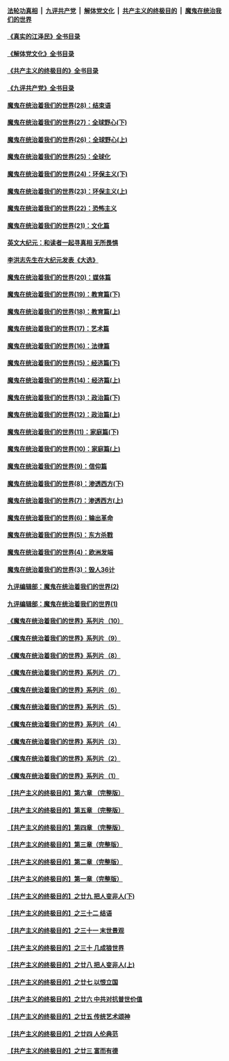 ####  [法轮功真相](../../../../basic/blob/master/README.md?t=06290232) &nbsp;|&nbsp; [九评共产党](../../../../9ping.md/blob/master/README.md?t=06290232) &nbsp;|&nbsp; [解体党文化](../../../../jtdwh.md/blob/master/README.md?t=06290232)  &nbsp;|&nbsp; [共产主义的终极目的](../../../../gczydzjmd.md/blob/master/README.md?t=06290232) &nbsp;|&nbsp; [魔鬼在统治我们的世界](../../../../mgztzwmdsj.md/blob/master/README.md?t=06290232) 

#### [《真实的江泽民》全书目录](../pages/nsc422/n13721399.md?t=06290232) 

#### [《解体党文化》全书目录](../pages/nsc422/n13721157.md?t=06290232) 

#### [《共产主义的终极目的》全书目录](../pages/nsc422/n13721048.md?t=06290232) 

#### [《九评共产党》全书目录](../pages/nsc422/n13708085.md?t=06290232) 

#### [魔鬼在统治着我们的世界(28)：结束语](../pages/nsc422/n10936246.md?t=06290232) 

#### [魔鬼在统治着我们的世界(27)：全球野心(下)](../pages/nsc422/n10928319.md?t=06290232) 

#### [魔鬼在统治着我们的世界(26)：全球野心(上)](../pages/nsc422/n10900318.md?t=06290232) 

#### [魔鬼在统治着我们的世界(25)：全球化](../pages/nsc422/n10788205.md?t=06290232) 

#### [魔鬼在统治着我们的世界(24)：环保主义(下)](../pages/nsc422/n10695307.md?t=06290232) 

#### [魔鬼在统治着我们的世界(23)：环保主义(上)](../pages/nsc422/n10688613.md?t=06290232) 

#### [魔鬼在统治着我们的世界(22)：恐怖主义](../pages/nsc422/n10614727.md?t=06290232) 

#### [魔鬼在统治着我们的世界(21)：文化篇](../pages/nsc422/n10597706.md?t=06290232) 

#### [英文大纪元：和读者一起寻真相 无所畏惧](../pages/nsc422/n12542027.md?t=06290232) 

#### [李洪志先生在大纪元发表《大选》](../pages/nsc422/n12534746.md?t=06290232) 

#### [魔鬼在统治着我们的世界(20)：媒体篇](../pages/nsc422/n10586579.md?t=06290232) 

#### [魔鬼在统治着我们的世界(19)：教育篇(下)](../pages/nsc422/n10564808.md?t=06290232) 

#### [魔鬼在统治着我们的世界(18)：教育篇(上)](../pages/nsc422/n10526970.md?t=06290232) 

#### [魔鬼在统治着我们的世界(17)：艺术篇](../pages/nsc422/n10499093.md?t=06290232) 

#### [魔鬼在统治着我们的世界(16)：法律篇](../pages/nsc422/n10485969.md?t=06290232) 

#### [魔鬼在统治着我们的世界(15)：经济篇(下)](../pages/nsc422/n10469975.md?t=06290232) 

#### [魔鬼在统治着我们的世界(14)：经济篇(上)](../pages/nsc422/n10457370.md?t=06290232) 

#### [魔鬼在统治着我们的世界(13)：政治篇(下)](../pages/nsc422/n10448270.md?t=06290232) 

#### [魔鬼在统治着我们的世界(12)：政治篇(上)](../pages/nsc422/n10444576.md?t=06290232) 

#### [魔鬼在统治着我们的世界(11)：家庭篇(下)](../pages/nsc422/n10440961.md?t=06290232) 

#### [魔鬼在统治着我们的世界(10)：家庭篇(上)](../pages/nsc422/n10435448.md?t=06290232) 

#### [魔鬼在统治着我们的世界(9)：信仰篇](../pages/nsc422/n10432159.md?t=06290232) 

#### [魔鬼在统治着我们的世界(8)：渗透西方(下)](../pages/nsc422/n10429603.md?t=06290232) 

#### [魔鬼在统治着我们的世界(7)：渗透西方(上)](../pages/nsc422/n10426013.md?t=06290232) 

#### [魔鬼在统治着我们的世界(6)：输出革命](../pages/nsc422/n10421536.md?t=06290232) 

#### [魔鬼在统治着我们的世界(5)：东方杀戮](../pages/nsc422/n10417707.md?t=06290232) 

#### [魔鬼在统治着我们的世界(4)：欧洲发端](../pages/nsc422/n10414890.md?t=06290232) 

#### [魔鬼在统治着我们的世界(3)：毁人36计](../pages/nsc422/n10411583.md?t=06290232) 

#### [九评编辑部：魔鬼在统治着我们的世界(2)](../pages/nsc422/n10410036.md?t=06290232) 

#### [九评编辑部：魔鬼在统治着我们的世界(1)](../pages/nsc422/n10406825.md?t=06290232) 

#### [《魔鬼在统治着我们的世界》系列片（10）](../pages/nsc422/n12292670.md?t=06290232) 

#### [《魔鬼在统治着我们的世界》系列片（9）](../pages/nsc422/n12290859.md?t=06290232) 

#### [《魔鬼在统治着我们的世界》系列片（8）](../pages/nsc422/n12287445.md?t=06290232) 

#### [《魔鬼在统治着我们的世界》系列片（7）](../pages/nsc422/n12283425.md?t=06290232) 

#### [《魔鬼在统治着我们的世界》系列片（6）](../pages/nsc422/n12282314.md?t=06290232) 

#### [《魔鬼在统治着我们的世界》系列片（5）](../pages/nsc422/n12281419.md?t=06290232) 

#### [《魔鬼在统治着我们的世界》系列片（4）](../pages/nsc422/n12274024.md?t=06290232) 

#### [《魔鬼在统治着我们的世界》系列片（3）](../pages/nsc422/n12271322.md?t=06290232) 

#### [《魔鬼在统治着我们的世界》系列片（2）](../pages/nsc422/n12269049.md?t=06290232) 

#### [《魔鬼在统治着我们的世界》系列片（1）](../pages/nsc422/n12267575.md?t=06290232) 

#### [【共产主义的终极目的】第六章 （完整版）](../pages/nsc422/n11428913.md?t=06290232) 

#### [【共产主义的终极目的】第五章 （完整版）](../pages/nsc422/n11428912.md?t=06290232) 

#### [【共产主义的终极目的】第四章 （完整版）](../pages/nsc422/n11428907.md?t=06290232) 

#### [【共产主义的终极目的】第三章（完整版）](../pages/nsc422/n11428848.md?t=06290232) 

#### [【共产主义的终极目的】第二章（完整版）](../pages/nsc422/n11428831.md?t=06290232) 

#### [【共产主义的终极目的】第一章（完整版）](../pages/nsc422/n11417651.md?t=06290232) 

#### [【共产主义的终极目的】之廿九 把人变非人(下)](../pages/nsc422/n11344140.md?t=06290232) 

#### [【共产主义的终极目的】之三十二 结语](../pages/nsc422/n11360535.md?t=06290232) 

#### [【共产主义的终极目的】之三十一 末世景观](../pages/nsc422/n11351129.md?t=06290232) 

#### [【共产主义的终极目的】之三十 几成狼世界](../pages/nsc422/n11348280.md?t=06290232) 

#### [【共产主义的终极目的】之廿八 把人变非人(上)](../pages/nsc422/n11340492.md?t=06290232) 

#### [【共产主义的终极目的】之廿七 以恨立国](../pages/nsc422/n11336944.md?t=06290232) 

#### [【共产主义的终极目的】之廿六 中共对抗普世价值](../pages/nsc422/n11324785.md?t=06290232) 

#### [【共产主义的终极目的】之廿五 传统艺术颂神](../pages/nsc422/n11296396.md?t=06290232) 

#### [【共产主义的终极目的】之廿四 人伦典范](../pages/nsc422/n11296397.md?t=06290232) 

#### [【共产主义的终极目的】之廿三 富而有德](../pages/nsc422/n11283598.md?t=06290232) 

